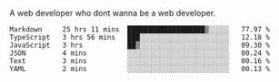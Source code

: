 A web developer who dont wanna be a web developer.

<!--START_SECTION:waka-->

```text
Markdown     25 hrs 11 mins  ███████████████████▒░░░░░   77.97 %
TypeScript   3 hrs 56 mins   ███░░░░░░░░░░░░░░░░░░░░░░   12.18 %
JavaScript   3 hrs           ██▒░░░░░░░░░░░░░░░░░░░░░░   09.30 %
JSON         4 mins          ░░░░░░░░░░░░░░░░░░░░░░░░░   00.24 %
Text         3 mins          ░░░░░░░░░░░░░░░░░░░░░░░░░   00.16 %
YAML         2 mins          ░░░░░░░░░░░░░░░░░░░░░░░░░   00.13 %
```

<!--END_SECTION:waka-->
